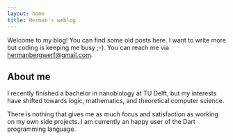 ```yaml
---
layout: home
title: Herman's weblog
---
```

Welcome to my blog! You can find some old posts here. I want to write more but
coding is keeping me busy ;-). You can reach me via hermanbergwerf@gmail.com.

## About me
I recently finished a bachelor in nanobiology at TU Delft, but my interests have
shifted towards logic, mathematics, and theoretical computer science.

There is nothing that gives me as much focus and satisfaction as working on my
own side projects. I am currently an happy user of the Dart programming
language.
